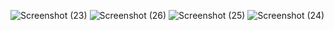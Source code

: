 ![Screenshot (23)](https://github.com/user-attachments/assets/13c0c5b3-e014-4f6d-96cc-f949853b29be)
![Screenshot (26)](https://github.com/user-attachments/assets/02ca5121-6974-4e9c-a506-94510d4b7b40)
![Screenshot (25)](https://github.com/user-attachments/assets/f6193de6-0ce3-42ac-b213-6ae31a744786)
![Screenshot (24)](https://github.com/user-attachments/assets/944d3635-3549-4bc5-a918-d2a8b0be4b7c)
